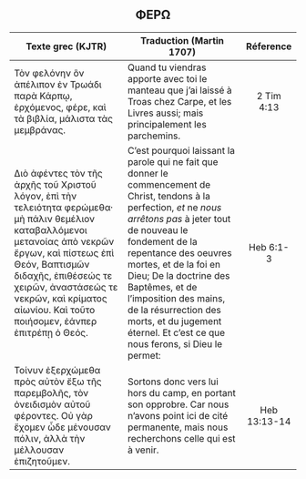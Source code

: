 <h2 align="center">ΦΕΡΩ</h2>

|Texte grec (KJTR)|Traduction (Martin 1707)|Réference|
|-----|-----|:---:
Τὸν φελόνην ὃν ἀπέλιπον ἐν Τρωάδι παρὰ Κάρπῳ, ἐρχόμενος, φέρε, καὶ τὰ βιβλία, μάλιστα τὰς μεμβράνας.|Quand tu viendras apporte avec toi le manteau que j’ai laissé à Troas chez Carpe, et les Livres aussi; mais principalement les parchemins.|2 Tim 4:13|
 Διὸ ἀφέντες τὸν τῆς ἀρχῆς τοῦ Χριστοῦ λόγον, ἐπὶ τὴν τελειότητα φερώμεθα· μὴ πάλιν θεμέλιον καταβαλλόμενοι μετανοίας ἀπὸ νεκρῶν ἔργων, καὶ πίστεως ἐπὶ Θεόν, Βαπτισμῶν διδαχῆς, ἐπιθέσεώς τε χειρῶν, ἀναστάσεώς τε νεκρῶν, καὶ κρίματος αἰωνίου. Καὶ τοῦτο ποιήσομεν, ἐάνπερ ἐπιτρέπῃ ὁ Θεός.|C’est pourquoi laissant la parole qui ne fait que donner le commencement de Christ, tendons à la perfection, _et_ ne _nous arrêtons pas_ à jeter tout de nouveau le fondement de la repentance des oeuvres mortes, et de la foi en Dieu; De la doctrine des Baptêmes, et de l’imposition des mains, de la résurrection des morts, et du jugement éternel. Et c’est ce que nous ferons, si Dieu le permet: |Heb 6:1-3|
 Τοίνυν ἐξερχώμεθα πρὸς αὐτὸν ἔξω τῆς παρεμβολῆς, τὸν ὀνειδισμὸν αὐτοῦ φέροντες. Οὐ γὰρ ἔχομεν ὧδε μένουσαν πόλιν, ἀλλὰ τὴν μέλλουσαν ἐπιζητοῦμεν.|Sortons donc vers lui hors du camp, en portant son opprobre. Car nous n’avons point ici de cité permanente, mais nous recherchons celle qui est à venir. |Heb 13:13-14|
